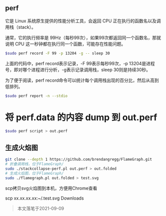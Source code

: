 ## perf

它是 Linux 系统原生提供的性能分析工具，会返回 CPU 正在执行的函数名以及调用栈（stack）。

通常，它的执行频率是 99Hz（每秒99次），如果99次都返回同一个函数名，那就说明 CPU 这一秒钟都在执行同一个函数，可能存在性能问题。

```bash
$sudo perf record -F 99 -p 13204 -g -- sleep 30 
```

上面的代码中，perf record表示记录，-F 99表示每秒99次，-p 13204是进程号，即对哪个进程进行分析，-g表示记录调用栈，sleep 30则是持续30秒。

为了便于阅读，perf record命令可以统计每个调用栈出现的百分比，然后从高到低排列。

```bash
$sudo perf report -n --stdio
```

# 将 perf.data 的内容 dump 到 out.perf

```bash
$sudo perf script > out.perf 
```

## 生成火焰图

```bash
git clone --depth 1 https://github.com/brendangregg/FlameGraph.git
# 折叠调用栈，位于FlameGraph/
sudo ./stackcollapse-perf.pl out.perf > out.folded
# 生成火焰图，位于FlameGraph/
sudo ./flamegraph.pl out.folded > test.svg
```

scp拷贝svg火焰图到本机，方便用Chrome查看

scp xx.xx.xx.xx:~/.test.svg Downloads

> 本文落笔于2021-09-09